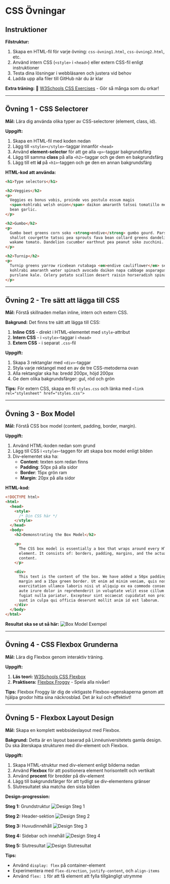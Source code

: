 # CSS Övningar

## Instruktioner

**Filstruktur:**

1. Skapa en HTML-fil för varje övning: `css-övning1.html`, `css-övning2.html`, etc.
2. Använd intern CSS (`<style>` i `<head>`) eller extern CSS-fil enligt instruktioner
3. Testa dina lösningar i webbläsaren och justera vid behov
4. Ladda upp alla filer till GitHub när du är klar

**Extra träning:**
🔗 [W3Schools CSS Exercises](https://www.w3schools.com/css/css_exercises.asp) - Gör så många som du orkar!

---

## Övning 1 - CSS Selectorer

**Mål:** Lära dig använda olika typer av CSS-selectorer (element, class, id).

**Uppgift:**

1. Skapa en HTML-fil med koden nedan
2. Lägg till `<style></style>`-taggar innanför `<head>`
3. Använd **element-selector** för att ge alla `<p>`-taggar bakgrundsfärg
4. Lägg till samma **class** på alla `<h2>`-taggar och ge dem en bakgrundsfärg
5. Lägg till ett **id** på `<h1>`-taggen och ge den en annan bakgrundsfärg

**HTML-kod att använda:**

```html
<h1>Type selectors</h1>

<h2>Veggies</h2>
<p>
  Veggies es bonus vobis, proinde vos postulo essum magis
  <span>kohlrabi welsh onion</span> daikon amaranth tatsoi tomatillo melon azuki
  bean garlic.
</p>

<h2>Gumbo</h2>
<p>
  Gumbo beet greens corn soko <strong>endive</strong> gumbo gourd. Parsley
  shallot courgette tatsoi pea sprouts fava bean collard greens dandelion okra
  wakame tomato. Dandelion cucumber earthnut pea peanut soko zucchini.
</p>

<h2>Turnip</h2>
<p>
  Turnip greens yarrow ricebean rutabaga <em>endive cauliflower</em> sea lettuce
  kohlrabi amaranth water spinach avocado daikon napa cabbage asparagus winter
  purslane kale. Celery potato scallion desert raisin horseradish spinach
</p>
```

---

## Övning 2 - Tre sätt att lägga till CSS

**Mål:** Förstå skillnaden mellan inline, intern och extern CSS.

**Bakgrund:** Det finns tre sätt att lägga till CSS:

1. **Inline CSS** - direkt i HTML-elementet med `style`-attribut
2. **Intern CSS** - i `<style>`-taggar i `<head>`
3. **Extern CSS** - i separat `.css`-fil

**Uppgift:**

1. Skapa 3 rektanglar med `<div>`-taggar
2. Styla varje rektangel med en av de tre CSS-metoderna ovan
3. Alla rektanglar ska ha: bredd 200px, höjd 200px
4. Ge dem olika bakgrundsfärger: gul, röd och grön

**Tips:** För extern CSS, skapa en fil `styles.css` och länka med `<link rel="stylesheet" href="styles.css">`

---

## Övning 3 - Box Model

**Mål:** Förstå CSS box model (content, padding, border, margin).

**Uppgift:**

1. Använd HTML-koden nedan som grund
2. Lägg till CSS i `<style>`-taggen för att skapa box model enligt bilden
3. Div-elementet ska ha:
   - **Content**: texten som redan finns
   - **Padding**: 50px på alla sidor
   - **Border**: 15px grön ram
   - **Margin**: 20px på alla sidor

**HTML-kod:**

```html
<!DOCTYPE html>
<html>
  <head>
    <style>
      /* Din CSS här */
    </style>
  </head>
  <body>
    <h2>Demonstrating the Box Model</h2>

    <p>
      The CSS box model is essentially a box that wraps around every HTML
      element. It consists of: borders, padding, margins, and the actual
      content.
    </p>

    <div>
      This text is the content of the box. We have added a 50px padding, 20px
      margin and a 15px green border. Ut enim ad minim veniam, quis nostrud
      exercitation ullamco laboris nisi ut aliquip ex ea commodo consequat. Duis
      aute irure dolor in reprehenderit in voluptate velit esse cillum dolore eu
      fugiat nulla pariatur. Excepteur sint occaecat cupidatat non proident,
      sunt in culpa qui officia deserunt mollit anim id est laborum.
    </div>
  </body>
</html>
```

**Resultat ska se ut så här:**
![Box Model Exempel](./box-model.png)

---

## Övning 4 - CSS Flexbox Grunderna

**Mål:** Lära dig Flexbox genom interaktiv träning.

**Uppgift:**

1. **Läs teori:** [W3Schools CSS Flexbox](https://www.w3schools.com/css/css3_flexbox.asp)
2. **Praktisera:** [Flexbox Froggy](https://flexboxfroggy.com/#sv) - Spela alla nivåer!

**Tips:** Flexbox Froggy lär dig de viktigaste Flexbox-egenskaperna genom att hjälpa grodor hitta sina näckrosblad. Det är kul och effektivt!

---

## Övning 5 - Flexbox Layout Design

**Mål:** Skapa en komplett webbsideslayout med Flexbox.

**Bakgrund:** Detta är en layout baserad på Linnéuniversitetets gamla design. Du ska återskapa strukturen med div-element och Flexbox.

**Uppgift:**

1. Skapa HTML-struktur med div-element enligt bilderna nedan
2. Använd **Flexbox** för att positionera element horisontellt och vertikalt
3. Använd **procent** för bredder på div-element
4. Lägg till bakgrundsfärger för att tydligt se div-elementens gränser
5. Slutresultatet ska matcha den sista bilden

**Design-progression:**

**Steg 1:** Grundstruktur
![Design Steg 1](./design-flexbox1.png)

**Steg 2:** Header-sektion
![Design Steg 2](./design-flexbox2.png)

**Steg 3:** Huvudinnehåll
![Design Steg 3](./design-flexbox3.png)

**Steg 4:** Sidebar och innehåll
![Design Steg 4](./design-flexbox4.png)

**Steg 5:** Slutresultat
![Design Slutresultat](./design-flexbox5.png)

**Tips:**

- Använd `display: flex` på container-element
- Experimentera med `flex-direction`, `justify-content`, och `align-items`
- Använd `flex: 1` för att få element att fylla tillgängligt utrymme
